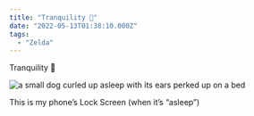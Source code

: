 ```yaml
---
title: "Tranquility 🐶"
date: "2022-05-13T01:38:10.000Z"
tags: 
  - "Zelda"
---
```


Tranquility 🐶

![a small dog curled up asleep with its ears perked up on a bed](/img/note-images/29eba9efbf.jpg)

This is my phone’s Lock Screen (when it’s “asleep”)
